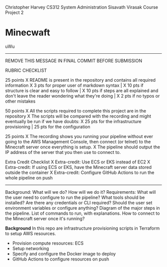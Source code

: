 Christopher Harvey
CS312 System Administration 
Sisavath Virasak
Course Project 2

# Minecwaft
uWu



------------------------------
REMOVE THIS MESSAGE IN FINAL COMMIT BEFORE SUBMISSION

RUBRIC CHECKLIST

25 points
X  README is present in the repository and contains all required information
X  3 pts for proper user of markdown syntax |
X  10 pts if structure is clear and easy to follow |
X  10 pts if steps are all explained and don't leave the reader wondering what they're doing |
X  2 pts if no typos or other mistakes

50 points
X  All the scripts required to complete this project are in the repository
X  The scripts will be compared with the recording and might eventually be run if we have doubts:
X  25 pts for the infrastructure provisioning | 25 pts for the configuration

25 points
X  The recording shows you running your pipeline without ever going to the AWS Management Console, then connect (or telnet) to the Minecraft server once everything is setup.
X  The pipeline should output the IP address of the server that you then use to connect to.

Extra Credit Checklist 
X  Extra-credit: Use ECS or EKS instead of EC2
X  Extra-credit: If using ECS or EKS, have the Minecraft server data stored outside the container
X  Extra-credit: Configure GitHub Actions to run the whole pipeline on push

------------------------------
Background: What will we do? How will we do it? 
Requirements:
What will the user need to configure to run the pipeline?
What tools should be installed?
Are there any credentials or CLI required?
Should the user set environment variables or configure anything?
Diagram of the major steps in the pipeline. 
List of commands to run, with explanations.
How to connect to the Minecraft server once it's running?

**Background**
In this repo are infrastructure provisioning scripts in Terraform to setup AWS resources. 
* Provision compute resources: ECS
* Setup networking
* Specify and configure the Docker image to deploy
* GitHub Actions to configure resources on push
  
